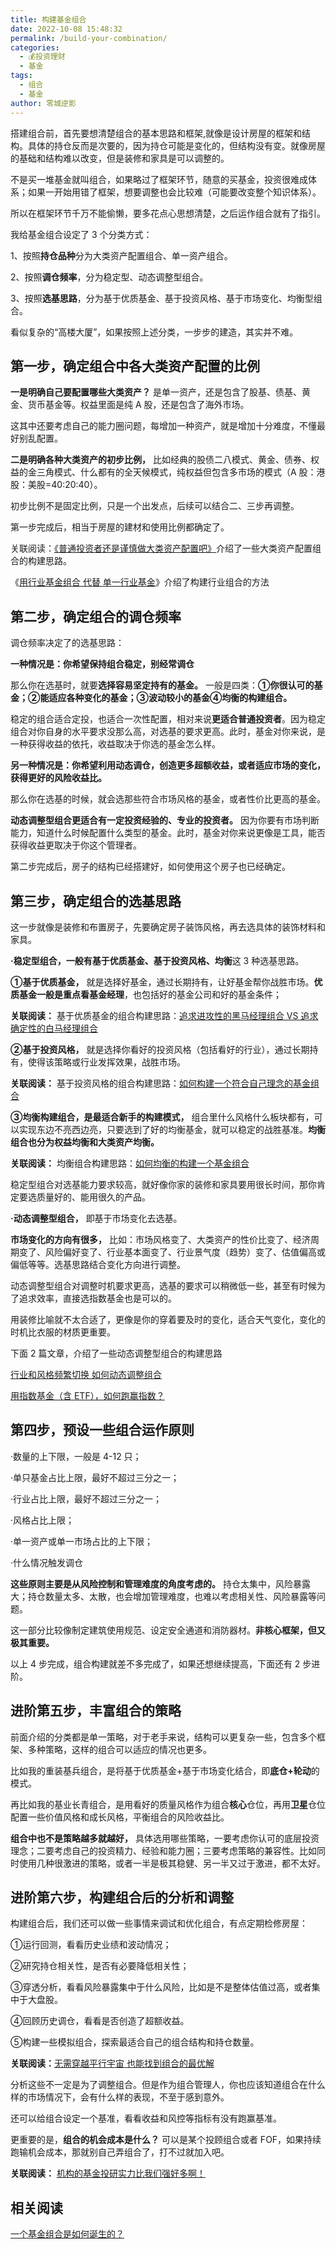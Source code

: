 ```yaml
---
title: 构建基金组合
date: 2022-10-08 15:48:32
permalink: /build-your-combination/
categories:
  - 💰投资理财
  - 基金
tags:
  - 组合
  - 基金
author: 零城逆影
---
```


搭建组合前，首先要想清楚组合的基本思路和框架,就像是设计房屋的框架和结构。具体的持仓反而是次要的，因为持仓可能是变化的，但结构没有变。就像房屋的基础和结构难以改变，但是装修和家具是可以调整的。

不是买一堆基金就叫组合，如果略过了框架环节，随意的买基金，投资很难成体系；如果一开始用错了框架，想要调整也会比较难（可能要改变整个知识体系）。

所以在框架环节千万不能偷懒，要多花点心思想清楚，之后运作组合就有了指引。

我给基金组合设定了 3 个分类方式：

1、按照**持仓品种**分为大类资产配置组合、单一资产组合。

2、按照**调仓频率**，分为稳定型、动态调整型组合。

3、按照**选基思路**，分为基于优质基金、基于投资风格、基于市场变化、均衡型组合。

看似复杂的“高楼大厦”，如果按照上述分类，一步步的建造，其实并不难。

## 第一步，确定组合中各大类资产配置的比例

**一是明确自己要配置哪些大类资产？** 是单一资产，还是包含了股基、债基、黄金、货币基金等。权益里面是纯 A 股，还是包含了海外市场。  

这其中还要考虑自己的能力圈问题，每增加一种资产，就是增加十分难度，不懂最好别乱配置。

**二是明确各种大类资产的初步比例，** 比如经典的股债二八模式、黄金、债券、权益的金三角模式、什么都有的全天候模式，纯权益但包含多市场的模式（A 股：港股：美股=40:20:40）。

初步比例不是固定比例，只是一个出发点，后续可以结合二、三步再调整。

第一步完成后，相当于房屋的建材和使用比例都确定了。

关联阅读：[《普通投资者还是谨慎做大类资产配置吧》](http://mp.weixin.qq.com/s?__biz=Mzg5MDczNzUwMQ==&mid=2247496747&idx=1&sn=9bfa5bb2e1616e43c89eaa9c70e0950e&chksm=cfdab219f8ad3b0f95d7d1f129fa3d432fda141f8f4d3a57f312d72b06bbba3333de6f9e769b&scene=21)介绍了一些大类资产配置组合的构建思路。

《[用行业基金组合 代替 单一行业基金](http://mp.weixin.qq.com/s?__biz=Mzg5MDczNzUwMQ==&mid=2247496839&idx=1&sn=6cdbdc2bd5660492b040b676bd3bf553&chksm=cfdab2b5f8ad3ba395f870a549630fb7dd07c1eff171c66613afa8f99beab09954e6cbb1702b&scene=21)》介绍了构建行业组合的方法

## 第二步，确定组合的调仓频率

调仓频率决定了的选基思路：

**一种情况是：你希望保持组合稳定，别经常调仓**

那么你在选基时，就要**选择容易坚定持有的基金。** 一般是四类：**①你很认可的基金；②能适应各种变化的基金；③波动较小的基金④均衡的构建组合。**

稳定的组合适合定投，也适合一次性配置，相对来说**更适合普通投资者**。因为稳定组合对你自身的水平要求没那么高，对选基的要求更高。此时，基金对你来说，是一种获得收益的依托，收益取决于你选的基金怎么样。

**另一种情况是：你希望利用动态调仓，创造更多超额收益，或者适应市场的变化，获得更好的风险收益比。**

那么你在选基的时候，就会选那些符合市场风格的基金，或者性价比更高的基金。

**动态调整型组合更适合有一定投资经验的、专业的投资者。** 因为你要有市场判断能力，知道什么时候配置什么类型的基金。此时，基金对你来说更像是工具，能否获得收益更取决于你这个管理者。

第二步完成后，房子的结构已经搭建好，如何使用这个房子也已经确定。

## 第三步，确定组合的选基思路

这一步就像是装修和布置房子，先要确定房子装饰风格，再去选具体的装饰材料和家具。

**·稳定型组合，**一般有**基于优质基金、基于投资风格、均衡**这 3 种选基思路。

**①基于优质基金，** 就是选择好基金，通过长期持有，让好基金帮你战胜市场。**优质基金一般是重点看基金经理**，也包括好的基金公司和好的基金条件；

**关联阅读：** 基于优质基金的组合构建思路：[追求进攻性的黑马经理组合 VS 追求确定性的白马经理组合](http://mp.weixin.qq.com/s?__biz=Mzg5MDczNzUwMQ==&mid=2247496561&idx=1&sn=59b9784acb15797f128f02eb88b0a9f9&chksm=cfdab543f8ad3c555f4685ded17a5a7e20911a763882d81cdbf1b842bdd2baee8ddce50f9199&scene=21)

**②基于投资风格，** 就是选择你看好的投资风格（包括看好的行业），通过长期持有，使得该策略或行业发挥效果，战胜市场。

**关联阅读：** 基于投资风格的组合构建思路：[如何构建一个符合自己理念的基金组合](http://mp.weixin.qq.com/s?__biz=Mzg5MDczNzUwMQ==&mid=2247496598&idx=1&sn=eeee08446c78167b34887dd0ec2273d6&chksm=cfdab5a4f8ad3cb24017b678ee727795c16e0d932d42dadfa18f5a0c666810ff460f40263fda&scene=21)

**③均衡构建组合，是最适合新手的构建模式，** 组合里什么风格什么板块都有，可以实现东边不亮西边亮，只要选到了好的均衡基金，就可以稳定的战胜基准。**均衡组合也分为权益均衡和大类资产均衡。**

**关联阅读：** 均衡组合构建思路：[如何均衡的构建一个基金组合](http://mp.weixin.qq.com/s?__biz=Mzg5MDczNzUwMQ==&mid=2247496267&idx=1&sn=534ca3f0200c825aa64869d74cb2fe5d&chksm=cfdab479f8ad3d6ff01665c2c627d4da8eef19e17deec4c90cfddc7afbc1b8d4907e7072a926&scene=21)

稳定型组合对选基能力要求较高，就好像你家的装修和家具要用很长时间，那你肯定要选质量好的、能用很久的产品。

**·动态调整型组合，** 即基于市场变化去选基。

**市场变化的方向有很多，** 比如：市场风格变了、大类资产的性价比变了、经济周期变了、风险偏好变了、行业基本面变了、行业景气度（趋势）变了、估值偏高或偏低等等。选基思路结合变化方向进行调整。

动态调整型组合对调整时机要求更高，选基的要求可以稍微低一些，甚至有时候为了追求效率，直接选指数基金也是可以的。

用装修比喻就不太合适了，更像是你的穿着要及时的变化，适合天气变化，变化的时机比衣服的材质更重要。

下面 2 篇文章，介绍了一些动态调整型组合的构建思路

[行业和风格频繁切换 如何动态调整组合](http://mp.weixin.qq.com/s?__biz=Mzg5MDczNzUwMQ==&mid=2247496620&idx=1&sn=5601bbe35babc381e5bae1deb6c5a0ad&chksm=cfdab59ef8ad3c883331fb2abf02b8bbeac9274d98ace072d93964d2881e1407d5a49e1efa64&scene=21)

[用指数基金（含 ETF），如何跑赢指数？](http://mp.weixin.qq.com/s?__biz=Mzg5MDczNzUwMQ==&mid=2247496825&idx=1&sn=f1747cd95472997eb93ea528846adeb2&chksm=cfdab24bf8ad3b5dea84d5c706ad38fe19c94281e5855bc34923a2a5bc5aa17272173682ba8b&scene=21)

## 第四步，预设一些组合运作原则

·数量的上下限，一般是 4-12 只；

·单只基金占比上限，最好不超过三分之一；

·行业占比上限，最好不超过三分之一；

·风格占比上限；

·单一资产或单一市场占比的上下限；

·什么情况触发调仓

**这些原则主要是从风险控制和管理难度的角度考虑的。** 持仓太集中，风险暴露大；持仓数量太多、太散，也会增加管理难度，也难以考虑相关性、风险暴露等问题。

这一部分比较像制定建筑使用规范、设定安全通道和消防器材。**非核心框架，但又极其重要。**

以上 4 步完成，组合构建就差不多完成了，如果还想继续提高，下面还有 2 步进阶。

## 进阶第五步，丰富组合的策略

前面介绍的分类都是单一策略，对于老手来说，结构可以更复杂一些，包含多个框架、多种策略，这样的组合可以适应的情况也更多。

比如我的重装基兵组合，是将基于优质基金+基于市场变化结合，即**底仓+轮动**的模式。

再比如我的基业长青组合，是用看好的质量风格作为组合**核心**仓位，再用**卫星**仓位配置一些价值风格和成长风格，平衡组合的风险收益比。

**组合中也不是策略越多就越好，** 具体选用哪些策略，一要考虑你认可的底层投资理念；二要考虑自己的投资精力、经验和能力圈；三要考虑策略的兼容性。比如同时使用几种很激进的策略，或者一半是极其稳健、另一半又过于激进，都不太好。

## 进阶第六步，构建组合后的分析和调整

构建组合后，我们还可以做一些事情来调试和优化组合，有点定期检修房屋：

①运行回测，看看历史业绩和波动情况；

②研究持仓相关性，是否有必要降低相关性；

③穿透分析，看看风险暴露集中于什么风险，比如是不是整体估值过高，或者集中于大盘股。

④回顾历史调仓，看看是否创造了超额收益。

⑤构建一些模拟组合，探索最适合自己的组合结构和持仓数量。

**关联阅读：**[无需穿越平行宇宙 也能找到组合的最优解](http://mp.weixin.qq.com/s?__biz=Mzg5MDczNzUwMQ==&mid=2247496676&idx=1&sn=ed48b37d340da3a588441e8316e4a181&chksm=cfdab5d6f8ad3cc066fdbfe8bb674265bbd6b4318bb459930e0daac99b2e0ebad92209695e39&scene=21)

分析这些不一定是为了调整组合。但是作为组合管理人，你也应该知道组合在什么样的市场情况下，会有什么样的表现，不至于感到意外。

还可以给组合设定一个基准，看看收益和风控等指标有没有跑赢基准。

更重要的是，**组合的机会成本是什么？** 可以是某个投顾组合或者 FOF，如果持续跑输机会成本，那就别自己弄组合了，打不过就加入吧。

**关联阅读：** [机构的基金投研实力比我们强好多啊！](http://mp.weixin.qq.com/s?__biz=Mzg5MDczNzUwMQ==&mid=2247495868&idx=1&sn=1945cd40afeca20780431a8f7aaad2f6&chksm=cfdab68ef8ad3f98f43af9ba9a6f1e3ee145983b46e215428d08b09016a21f2f06081a55be24&scene=21)

## 相关阅读
[一个基金组合是如何诞生的？](https://mp.weixin.qq.com/s/wQYOoJE8bZPTHDqakfj2kw)
